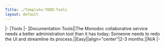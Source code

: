 ```yaml
---
Title: ./Template:TODO:Tools
layout: default
---
```


|- |Tools |- |Documentation Tools||The Monodoc collaborative service
needs a better administration tool than it has today; Someone needs to
redo the UI and streamline its process.||Easy||align="center"|2-3
months.||N/A |-
